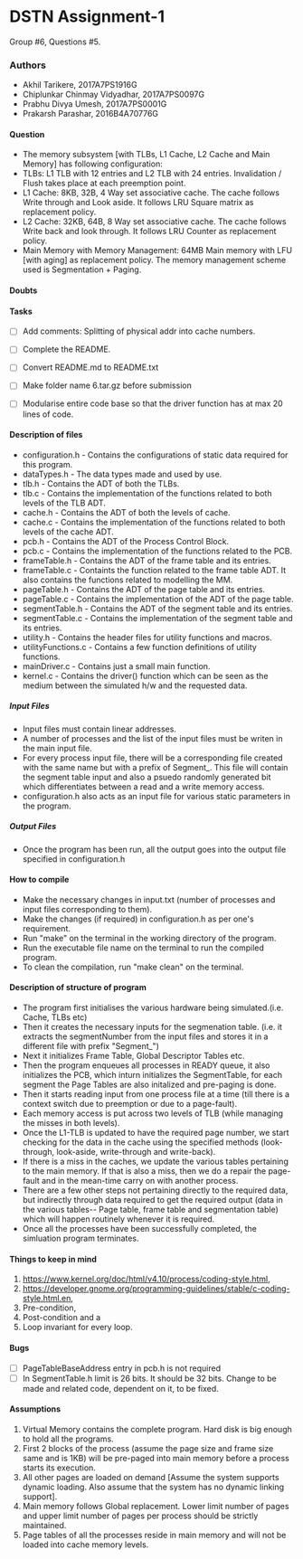 # DSTN Assignment-1
Group #6, Questions #5.

### Authors
* Akhil Tarikere, 2017A7PS1916G
* Chiplunkar Chinmay Vidyadhar, 2017A7PS0097G
* Prabhu Divya Umesh, 2017A7PS0001G
* Prakarsh Parashar, 2016B4A70776G


#### Question
* The memory subsystem [with TLBs, L1 Cache, L2 Cache and Main Memory] has following configuration:
* TLBs: L1 TLB with 12 entries and L2 TLB with 24 entries. Invalidation / Flush takes place at each preemption point.
* L1 Cache: 8KB, 32B, 4 Way set associative cache. The cache follows Write through and Look aside. It follows LRU Square matrix as replacement policy.
* L2 Cache: 32KB, 64B, 8 Way set associative cache. The cache follows Write back and look through. It follows LRU Counter as replacement policy.
* Main Memory with Memory Management: 64MB Main memory with LFU [with aging] as replacement policy. The memory management scheme used is Segmentation + Paging.


#### Doubts


#### Tasks
- [ ] Add comments: Splitting of physical addr into cache numbers.
- [ ] Complete the README.
- [ ] Convert README.md to README.txt
- [ ] Make folder name 6.tar.gz before submission
- [ ] Modularise entire code base so that the driver function has at max 20 lines of code.


#### Description of files
* configuration.h - Contains the configurations of static data required for this program.
* dataTypes.h - The data types made and used by use.
* tlb.h - Contains the ADT of both the TLBs.
* tlb.c - Contains the implementation of the functions related to both levels of the TLB ADT.
* cache.h - Contains the ADT of both the levels of cache.
* cache.c - Contains the implementation of the functions related to both levels of the cache ADT.
* pcb.h - Contains the ADT of the Process Control Block.
* pcb.c - Contains the implementation of the functions related to the PCB.
* frameTable.h - Contains the ADT of the frame table and its entries.
* frameTable.c - Containts the function related to the frame table ADT. It also contains the functions related to modelling the MM.
* pageTable.h - Contains the ADT of the page table and its entries.
* pageTable.c - Contains the implementation of the ADT of the page table.
* segmentTable.h - Contains the ADT of the segment table and its entries.
* segmentTable.c - Contains the implementation of the segment table and its entries.
* utility.h - Contains the header files for utility functions and macros.
* utilityFunctions.c - Contains a few function definitions of utility functions.
* mainDriver.c - Contains just a small main function.
* kernel.c - Contains the driver() function which can be seen as the medium between the simulated h/w and the requested data.


##### Input Files
* Input files must contain linear addresses.
* A number of processes and the list of the input files must be writen in the main input file.
* For every process input file, there will be a corresponding file created with the same name but with a prefix of Segment_. This file will contain the segment table input and also a psuedo randomly generated bit which differentiates between a read and a write memory access.
* configuration.h also acts as an input file for various static parameters in the program.

##### Output Files
* Once the program has been run, all the output goes into the output file specified in configuration.h


#### How to compile
* Make the necessary changes in input.txt (number of processes and input files corresponding to them).
* Make the changes (if required) in configuration.h as per one's requirement.
* Run "make" on the terminal in the working directory of the program.
* Run the executable file name on the terminal to run the compiled program.
* To clean the compilation, run "make clean" on the terminal.


#### Description of structure of program
* The program first initialises the various hardware being simulated.(i.e. Cache, TLBs etc)
* Then it creates the necessary inputs for the segmenation table. (i.e. it extracts the segmentNumber from the input files and stores it in a different file with prefix "Segment_")
* Next it initializes Frame Table, Global Descriptor Tables etc.
* Then the program enqueues all processes in READY queue, it also initializes the PCB, which inturn initializes the SegmentTable, for each segment the Page Tables are also initalized and pre-paging is done. 
* Then it starts reading input from one process file at a time (till there is a context switch due to preemption or due to a page-fault).
* Each memory access is put across two levels of TLB (while managing the misses in both levels).
* Once the L1-TLB is updated to have the required page number, we start checking for the data in the cache using the specified methods (look-through, look-aside, write-through and write-back).
* If there is a miss in the caches, we update the various tables pertaining to the main memory. If that is also a miss, then we do a repair the page-fault and in the mean-time carry on with another process.
* There are a few other steps not pertaining directly to the required data, but indirectly through data required to get the required output (data in the various tables-- Page table, frame table and segmentation table) which will happen routinely whenever it is required.
* Once all the processes have been successfully completed, the simluation program terminates.


#### Things to keep in mind
1. https://www.kernel.org/doc/html/v4.10/process/coding-style.html,
2. https://developer.gnome.org/programming-guidelines/stable/c-coding-style.html.en,
3. Pre-condition,
4. Post-condition and a
5. Loop invariant for every loop.


#### Bugs
- [ ] PageTableBaseAddress entry in pcb.h is not required
- [ ] In SegmentTable.h limit is 26 bits. It should be 32 bits. Change to be made and related code, dependent on it, to be fixed.

#### Assumptions
1. Virtual Memory contains the complete program. Hard disk is big enough to hold all the programs.
2. First 2 blocks of the process (assume the page size and frame size same and is 1KB) will be pre-paged into main memory before a process starts its execution.
3. All other pages are loaded on demand [Assume the system supports dynamic loading. Also assume that the system has no dynamic linking support].
4. Main memory follows Global replacement. Lower limit number of pages and upper limit number of pages per process should be strictly maintained.
5. Page tables of all the processes reside in main memory and will not be loaded into cache memory levels.
